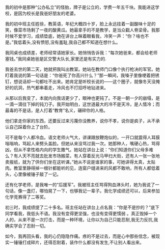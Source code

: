 我的初中是那种“公办私立”的怪胎，牌子是公立的，学费一年五千块。我能进这学校，是因为校长是我爸好朋友的老婆。

我的初中班主任姓徐，教英语，年纪大概四十岁，脸上永远挂着一副酸味十足的笑，像菜市场剩了一夜的酸黄瓜。她最拿手的不是教学，是当众戳人脊梁骨。我那时候不爱学习，成绩垫底，她在讲台上眯着眼看我，冷笑一声：“你？啥也不是。”我低着头,没有愤怒,没有羞耻,我自己都不知道在想什么。

我同桌也成绩差，老师经常请她家长。她悄悄告诉我：“每次她爸来，都会给老师塞钱。”我同桌她爸是区交警大队长,家里还是有实力的.

我爸去世的第二天，她就把我叫出教室。她站在教师门口像个执行枪决的军官。她盯着我说的第一句话是：“你爸死了你高兴什么？”那一瞬间，我嗓子里像哽着把锈钉，想说话却一句都吐不出来。她肯定是听校长说的——这个圈子，就像冬天没掩好的炕洞，热气都串着走，冷风也不打招呼地钻进来。

从那以后我变了，本就内向我话更少了，眼神也更钝了。不是一朝一夕的崩塌，是一滴一滴往下掉的钝刀子。我开始明白，这世道最大的冷不是天冷，是人情冷；而最毒的不是话，是人打着“教育”名义，碾碎你的人格。

他们拿走你家的东西，还要反过来污蔑你没教养，说你不孝，说你是疯子，从不承认自己踩着你上了台阶。

可不是每个人都冷血。语文老师火气大，讲课跟放鞭炮似的，一开口就震得人耳膜嗡嗡响，骂起人来劈头盖脸。但她从来没骂过我一次。她那种人，嘴硬心热，骂得凶，但从不拿性格内向的学生撒气。她站在讲台上说：“你们知道你们父母多难么？有人天不亮就去批发市场搬菜，有人穿着反光马甲扫大街，还有人一张一张地卖报纸，就为了供你们坐在这听课。”她从不说是谁家的事，可她讲得太真，太贴肉。教室里静得掉一根针都能听的见，连窗户缝进来的风都不敢响，所有人都低着头，心里像被锤子敲了一记。

还有化学老师，是我唯一的“后援军”。我被班主任骂得狗血淋头时，她为我说了一句话，像一盏灯，哪怕晃了一下，也够我记一辈子。我化学成绩还可以，后来参加化学竞赛得了二等奖。

初三时，我成绩提了二十多名。班主任站在讲台上点名我：“你是不是抄的？”底下同学看我，我低头不语。我没有变得更坚强，也没有变得更懦弱 。真正毁掉一个人的，从来不是一次打击，而是一种环境，让你以为自己只能忍耐,我无力反抗,我确实学会了忍耐一切。

如今，我再回头看，我的心仍隐隐作痛。疼的不是过去，而是心中那些信念，被现实一锤锤打成碎片，还得忍耐着，装作什么都没有发生,不让别人看出来。